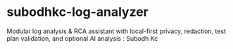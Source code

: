 # subodhkc-log-analyzer
Modular log analysis &amp; RCA assistant with local-first privacy, redaction, test plan validation, and optional AI analysis : Subodh Kc
